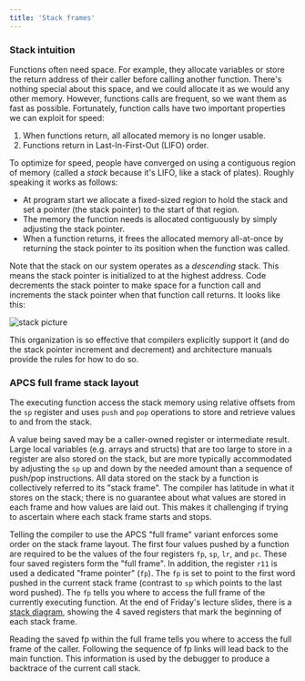 ```yaml
---
title: 'Stack frames'
---
```


### Stack intuition
Functions often need space. For example, they allocate 
variables or store the return
address of their caller before calling another function. There's
nothing special about this space, and we could allocate it as we would
any other memory.  However, functions calls are frequent, so we want
them as fast as possible.  Fortunately, function calls have two important
properties we can exploit for speed:

1. When functions return, all allocated memory is no longer usable.
2. Functions return in Last-In-First-Out (LIFO) order.

To optimize for speed, people have converged on using a contiguous region of memory
(called a *stack* because it's LIFO, like a stack of plates).  Roughly speaking it
works as follows:

+ At program start we allocate a fixed-sized region to hold the stack and set a
pointer (the stack pointer) to the start of that region.
+ The memory the function needs is allocated contiguously by simply adjusting
the stack pointer.
+ When a function returns, it frees the allocated memory
all-at-once by returning the stack pointer to its position when the function
was called.

Note that the stack on our system operates as a _descending_
stack. This means the stack pointer is initialized to at the highest
address.  Code decrements the stack pointer to make space for
a function call and increments the stack pointer when that function
call returns. It looks like this:

![stack picture](../images/stack.png)

This organization is so effective that compilers explicitly
support it (and do the stack pointer increment and decrement) and
architecture manuals provide the rules for how to do so.

### APCS full frame stack layout
The executing function access the stack memory using relative offsets from the `sp` register and uses `push` and `pop` operations to store and retrieve values to and from the stack. 

A value being saved may be a caller-owned register or intermediate result. Large local variables (e.g. arrays and structs) that are too large to store in a register are also stored on the stack, but are more typically accommodated by adjusting the `sp` up and down by the needed amount than a sequence of push/pop instructions. All data stored on the stack by a function is collectively referred to its "stack frame". The compiler has latitude in what it stores on the stack; there is no guarantee about what values are stored in each frame and how values are laid out. This makes it challenging if trying to ascertain where each stack frame starts and stops.

Telling the compiler to use the APCS "full frame" variant enforces some order on the stack frame layout. The first four values pushed by a function are required to be the values of the four registers `fp`, `sp`, `lr`, and `pc`. These four saved registers form the "full frame". In addition, the register `r11` is used a dedicated "frame pointer" (`fp`). The `fp` is set to point to the first word pushed in the current stack frame (contrast to `sp` which points to the last word pushed). The `fp` tells you where to access the full frame of the currently executing function. At the end of Friday's lecture slides, there is a [stack diagram](/lectures/C_Functions/slides.pdf#page=22), showing the 4 saved registers that mark the beginning of each stack frame.

Reading the saved fp within the full frame tells you where to access the full frame of the caller. Following the sequence of fp links will lead back to the main function. This information is used by the debugger to produce a backtrace of the current call stack.  



